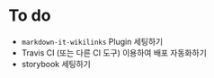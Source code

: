 # To do

- `markdown-it-wikilinks` Plugin 세팅하기 
- Travis CI (또는 다른 CI 도구) 이용하여 배포 자동화하기
- storybook 세팅하기 
